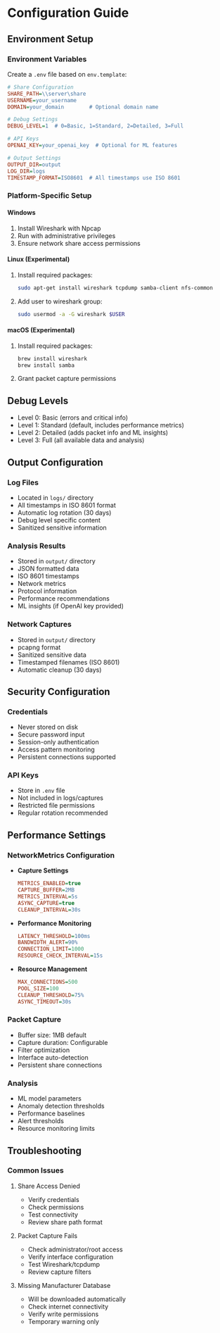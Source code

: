 # Configuration Guide

## Environment Setup

### Environment Variables
Create a `.env` file based on `env.template`:
```ini
# Share Configuration
SHARE_PATH=\\server\share
USERNAME=your_username
DOMAIN=your_domain        # Optional domain name

# Debug Settings
DEBUG_LEVEL=1  # 0=Basic, 1=Standard, 2=Detailed, 3=Full

# API Keys
OPENAI_KEY=your_openai_key  # Optional for ML features

# Output Settings
OUTPUT_DIR=output
LOG_DIR=logs
TIMESTAMP_FORMAT=ISO8601  # All timestamps use ISO 8601
```

### Platform-Specific Setup

#### Windows
1. Install Wireshark with Npcap
2. Run with administrative privileges
3. Ensure network share access permissions

#### Linux (Experimental)
1. Install required packages:
   ```bash
   sudo apt-get install wireshark tcpdump samba-client nfs-common
   ```
2. Add user to wireshark group:
   ```bash
   sudo usermod -a -G wireshark $USER
   ```

#### macOS (Experimental)
1. Install required packages:
   ```bash
   brew install wireshark
   brew install samba
   ```
2. Grant packet capture permissions

## Debug Levels

- Level 0: Basic (errors and critical info)
- Level 1: Standard (default, includes performance metrics)
- Level 2: Detailed (adds packet info and ML insights)
- Level 3: Full (all available data and analysis)

## Output Configuration

### Log Files
- Located in `logs/` directory
- All timestamps in ISO 8601 format
- Automatic log rotation (30 days)
- Debug level specific content
- Sanitized sensitive information

### Analysis Results
- Stored in `output/` directory
- JSON formatted data
- ISO 8601 timestamps
- Network metrics
- Protocol information
- Performance recommendations
- ML insights (if OpenAI key provided)

### Network Captures
- Stored in `output/` directory
- pcapng format
- Sanitized sensitive data
- Timestamped filenames (ISO 8601)
- Automatic cleanup (30 days)

## Security Configuration

### Credentials
- Never stored on disk
- Secure password input
- Session-only authentication
- Access pattern monitoring
- Persistent connections supported

### API Keys
- Store in `.env` file
- Not included in logs/captures
- Restricted file permissions
- Regular rotation recommended

## Performance Settings

### NetworkMetrics Configuration
- **Capture Settings**
  ```ini
  METRICS_ENABLED=true
  CAPTURE_BUFFER=2MB
  METRICS_INTERVAL=5s
  ASYNC_CAPTURE=true
  CLEANUP_INTERVAL=30s
  ```

- **Performance Monitoring**
  ```ini
  LATENCY_THRESHOLD=100ms
  BANDWIDTH_ALERT=90%
  CONNECTION_LIMIT=1000
  RESOURCE_CHECK_INTERVAL=15s
  ```

- **Resource Management**
  ```ini
  MAX_CONNECTIONS=500
  POOL_SIZE=100
  CLEANUP_THRESHOLD=75%
  ASYNC_TIMEOUT=30s
  ```

### Packet Capture
- Buffer size: 1MB default
- Capture duration: Configurable
- Filter optimization
- Interface auto-detection
- Persistent share connections

### Analysis
- ML model parameters
- Anomaly detection thresholds
- Performance baselines
- Alert thresholds
- Resource monitoring limits

## Troubleshooting

### Common Issues
1. Share Access Denied
   - Verify credentials
   - Check permissions
   - Test connectivity
   - Review share path format

2. Packet Capture Fails
   - Check administrator/root access
   - Verify interface configuration
   - Test Wireshark/tcpdump
   - Review capture filters

3. Missing Manufacturer Database
   - Will be downloaded automatically
   - Check internet connectivity
   - Verify write permissions
   - Temporary warning only
